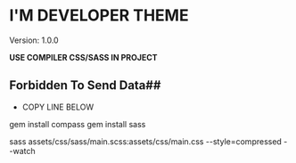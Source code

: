 # I'M DEVELOPER THEME

Version: 1.0.0

**USE COMPILER CSS/SASS IN PROJECT**

## Forbidden To Send Data##

- COPY LINE BELOW

gem install compass
gem install sass

  sass assets/css/sass/main.scss:assets/css/main.css --style=compressed --watch